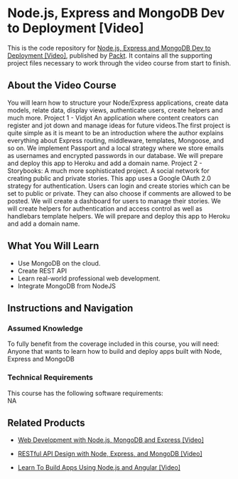 


# Node.js, Express and MongoDB Dev to Deployment [Video]
This is the code repository for [Node.js, Express and MongoDB Dev to Deployment [Video]](https://www.packtpub.com/web-development/learn-build-apps-using-nodejs-and-angular-video?utm_source=github&utm_medium=repository&utm_campaign=9781789951677), published by [Packt](https://www.packtpub.com/?utm_source=github). It contains all the supporting project files necessary to work through the video course from start to finish.
## About the Video Course
You will learn how to structure your Node/Express applications, create data models, relate data, display views, authenticate users, create helpers and much more. Project 1 - Vidjot An application where content creators can register and jot down and manage ideas for future videos.The first project is quite simple as it is meant to be an introduction where the author explains everything about Express routing, middleware, templates, Mongoose, and so on. We implement Passport and a local strategy where we store emails as usernames and encrypted passwords in our database. We will prepare and deploy this app to Heroku and add a domain name. Project 2 - Storybooks: A much more sophisticated project. A social network for creating public and private stories. This app uses a Google OAuth 2.0 strategy for authentication. Users can login and create stories which can be set to public or private. They can also choose if comments are allowed to be posted. We will create a dashboard for users to manage their stories. We will create helpers for authentication and access control as well as handlebars template helpers. We will prepare and deploy this app to Heroku and add a domain name.

<H2>What You Will Learn</H2>
<DIV class=book-info-will-learn-text>
<UL>
<LI>Use MongoDB on the cloud. 
<LI>Create REST API 
<LI>Learn real-world professional web development. 
<LI>Integrate MongoDB from NodeJS </LI></UL></DIV>

## Instructions and Navigation
### Assumed Knowledge
To fully benefit from the coverage included in this course, you will need:<br/>
Anyone that wants to learn how to build and deploy apps built with Node, Express and MongoDB
### Technical Requirements
This course has the following software requirements:<br/>
NA

## Related Products
* [Web Development with Node.js, MongoDB and Express [Video]](https://www.packtpub.com/web-development/learn-build-apps-using-nodejs-and-angular-video?utm_source=github&utm_medium=repository&utm_campaign=9781789951677)

* [RESTful API Design with Node, Express, and MongoDB [Video]](https://www.packtpub.com/web-development/learn-build-apps-using-nodejs-and-angular-video?utm_source=github&utm_medium=repository&utm_campaign=9781789951677)

* [Learn To Build Apps Using Node.js and Angular [Video]](https://www.packtpub.com/web-development/learn-build-apps-using-nodejs-and-angular-video?utm_source=github&utm_medium=repository&utm_campaign=9781789951677)

